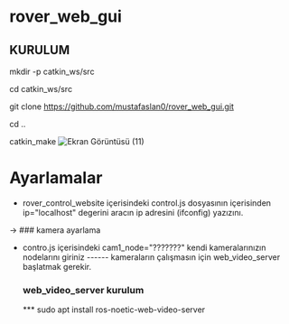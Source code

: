 # rover_web_gui
## KURULUM

mkdir -p catkin_ws/src

cd catkin_ws/src

git clone https://github.com/mustafaslan0/rover_web_gui.git

cd ..

catkin_make
![Ekran Görüntüsü (11)](https://user-images.githubusercontent.com/89737685/199282842-f90d8ed0-3e5e-4819-8f4f-b25cc563f0b0.png)




# Ayarlamalar

- rover_control_website içerisindeki control.js dosyasının içerisinden ip="localhost" degerini aracın ip adresini (ifconfig) yazızını.


-> ### kamera ayarlama

- contro.js içerisindeki cam1_node="???????" kendi kameralarınızın nodelarını giriniz
------ kameraların çalışmasın için web_video_server başlatmak gerekir.
    ### web_video_server kurulum
    
    
    *** sudo apt install ros-noetic-web-video-server

  
